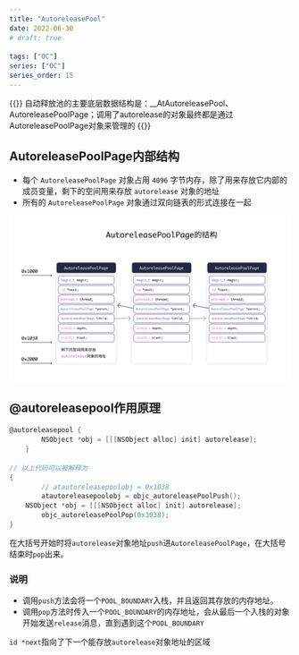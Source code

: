 ```yaml
---
title: "AutoreleasePool"
date: 2022-06-30
# draft: true

tags: ["OC"]
series: ["OC"]
series_order: 15
---
```



{{<alert>}}
自动释放池的主要底层数据结构是：__AtAutoreleasePool、AutoreleasePoolPage；调用了autorelease的对象最终都是通过AutoreleasePoolPage对象来管理的
{{</alert>}}

## AutoreleasePoolPage内部结构

- 每个 `AutoreleasePoolPage` 对象占用 `4096` 字节内存，除了用来存放它内部的成员变量，剩下的空间用来存放 `autorelease` 对象的地址
- 所有的 `AutoreleasePoolPage` 对象通过双向链表的形式连接在一起

![1](1.png)

## @autoreleasepool作用原理

```objectivec
@autoreleasepool {
        NSObject *obj = [[[NSObject alloc] init] autorelease];
    }

// 以上代码可以被解释为
{
		// atautoreleasepoolobj = 0x1038
		atautoreleasepoolobj = objc_autoreleasePoolPush();
    NSObject *obj = [[[NSObject alloc] init] autorelease];
		objc_autoreleasePoolPop(0x1038);
}
```

在大括号开始时将`autorelease`对象地址`push`进`AutoreleasePoolPage`，在大括号结束时`pop`出来。

### 说明

- 调用`push`方法会将一个`POOL_BOUNDARY`入栈，并且返回其存放的内存地址。
- 调用`pop`方法时传入一个`POOL_BOUNDARY`的内存地址，会从最后一个入栈的对象开始发送`release`消息，直到遇到这个`POOL_BOUNDARY`

`id *next`指向了下一个能存放`autorelease`对象地址的区域